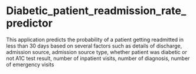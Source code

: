 # Diabetic_patient_readmission_rate_predictor
This application predicts the probability of a patient getting readmitted in less than 30 days based on several factors such as details of discharge, admission source, admission source type, whether patient was diabetic or not A1C test result, number of inpatient visits, number of diagnosis, number of emergency visits
